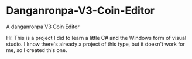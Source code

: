 # Danganronpa-V3-Coin-Editor
A danganronpa V3 Coin Editor

Hi! This is a project I did to learn a little C# and the Windows form of visual studio.
I know there's already a project of this type, but it doesn't work for me, so I created this one.
